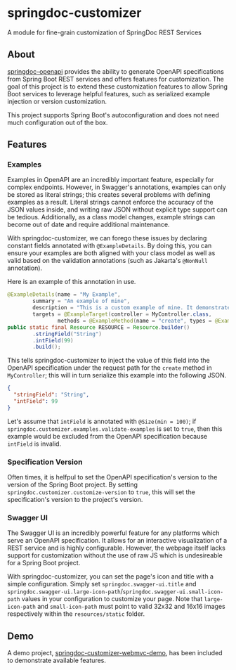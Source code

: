 # springdoc-customizer
A module for fine-grain customization of SpringDoc REST Services

## About
[springdoc-openapi](https://github.com/springdoc) provides the ability to generate OpenAPI specifications from Spring Boot REST services and offers
features for customization. The goal of this project is to extend these customization features to allow Spring Boot services to leverage helpful
features, such as serialized example injection or version customization.

This project supports Spring Boot's autoconfiguration and does not need much configuration out of the box.

## Features
### Examples
Examples in OpenAPI are an incredibly important feature, especially for complex endpoints. However, in Swagger's annotations, examples can only be stored as literal strings; this creates several problems with defining examples as a result.
Literal strings cannot enforce the accuracy of the JSON values inside, and writing raw JSON without explicit type support can be tedious. Additionally, as a class model changes, example strings can become out of date and require additional maintenance.

With springdoc-customizer, we can forego these issues by declaring constant fields annotated with `@ExampleDetails`. By doing this, you can ensure your examples are both aligned with your class model as well as valid based on the validation annotations (such as Jakarta's `@NonNull` annotation).

Here is an example of this annotation in use.

```java
@ExampleDetails(name = "My Example",
        summary = "An example of mine",
        description = "This is a custom example of mine. It demonstrates the usage of the @ExampleDetails annotation.",
        targets = @ExampleTarget(controller = MyController.class,
                methods = @ExampleMethod(name = "create", types = @ExampleType(REQUEST))))
public static final Resource RESOURCE = Resource.builder()
        .stringField("String")
        .intField(99)
        .build();
```

This tells springdoc-customizer to inject the value of this field into the OpenAPI specification under the request path for the `create` method in `MyController`; this will in turn serialize this example into the following JSON.

```json
{
  "stringField": "String",
  "intField": 99
}
```

Let's assume that `intField` is annotated with `@Size(min = 100)`; if `springdoc.customizer.examples.validate-examples` is set to `true`, then this example would be excluded from the OpenAPI specification because `intField` is invalid.

### Specification Version
Often times, it is helfpul to set the OpenAPI specification's version to the version of the Spring Boot project. By setting `springdoc.customizer.customize-version` to `true`, this will set the specification's version to the project's version.

### Swagger UI
The Swagger UI is an incredibly powerful feature for any platforms which serve an OpenAPI specification. It allows for an interactive visualization of a REST service and is highly configurable. However, the webpage itself lacks support for customization
without the use of raw JS which is undesireable for a Spring Boot project.

With springdoc-customizer, you can set the page's icon and title with a simple configuration. Simply set `springdoc.swagger-ui.title` and `springdoc.swagger-ui.large-icon-path`/`springdoc.swagger-ui.small-icon-path` values in your configuration to
customize your page. Note that `large-icon-path` and `small-icon-path` must point to valid 32x32 and 16x16 images respectively within the `resources/static` folder.

## Demo
A demo project, [springdoc-customizer-webmvc-demo](https://github.com/funkyFangs/springdoc-customizer/tree/develop/springdoc-customizer-webmvc-demo), has been included to demonstrate available features.
